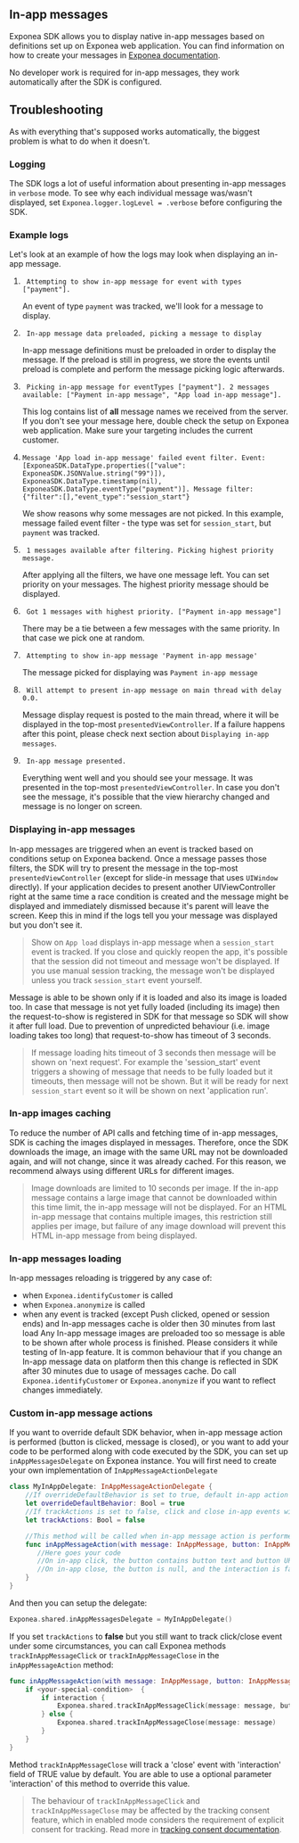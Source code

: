 ## In-app messages
Exponea SDK allows you to display native in-app messages based on definitions set up on Exponea web application. You can find information on how to create your messages in [Exponea documentation](https://docs.exponea.com/docs/in-app-messages).

No developer work is required for in-app messages, they work automatically after the SDK is configured.

## Troubleshooting
As with everything that's supposed works automatically, the biggest problem is what to do when it doesn't. 

### Logging
The SDK logs a lot of useful information about presenting in-app messages in `verbose` mode. To see why each individual message was/wasn't displayed, set `Exponea.logger.logLevel = .verbose` before configuring the SDK.

### Example logs
Let's look at an example of how the logs may look when displaying an in-app message.
1. ```
    Attempting to show in-app message for event with types ["payment"].
    ```
    An event of type `payment` was tracked, we'll look for a message to display.

2. ```
    In-app message data preloaded, picking a message to display
    ```
    In-app message definitions must be preloaded in order to display the message. If the preload is still in progress, we store the events until preload is complete and perform the message picking logic afterwards.
3. ```
    Picking in-app message for eventTypes ["payment"]. 2 messages available: ["Payment in-app message", "App load in-app message"].
    ```
    This log contains list of **all** message names we received from the server. If you don't see your message here, double check the setup on Exponea web application. Make sure your targeting includes the current customer.
4.  ```
    Message 'App load in-app message' failed event filter. Event: [ExponeaSDK.DataType.properties(["value": ExponeaSDK.JSONValue.string("99")]), ExponeaSDK.DataType.timestamp(nil), ExponeaSDK.DataType.eventType("payment")]. Message filter: {"filter":[],"event_type":"session_start"}
    ```
    We show reasons why some messages are not picked. In this example, message failed event filter - the type was set for `session_start`, but `payment` was tracked.
5. ```
    1 messages available after filtering. Picking highest priority message.
    ```
    After applying all the filters, we have one message left. You can set priority on your messages. The highest priority message should be displayed.
6. ```
    Got 1 messages with highest priority. ["Payment in-app message"]
    ```
    There may be a tie between a few messages with the same priority. In that case we pick one at random.
7. ```
    Attempting to show in-app message 'Payment in-app message'
    ```
    The message picked for displaying was `Payment in-app message`
8. ```
    Will attempt to present in-app message on main thread with delay 0.0.
    ```
    Message display request is posted to the main thread, where it will be displayed in the top-most `presentedViewController`. If a failure happens after this point, please check next section about `Displaying in-app messages`.
9. ```
    In-app message presented.
    ```
    Everything went well and you should see your message. It was presented in the top-most `presentedViewController`. In case you don't see the message, it's possible that the view hierarchy changed and message is no longer on screen.

### Displaying in-app messages
In-app messages are triggered when an event is tracked based on conditions setup on Exponea backend. Once a message passes those filters, the SDK will try to present the message in the top-most `presentedViewController` (except for slide-in message that uses `UIWindow` directly). If your application decides to present another UIViewController right at the same time a race condition is created and the message might be displayed and immediately dismissed because it's parent will leave the screen. Keep this in mind if the logs tell you your message was displayed but you don't see it.

> Show on `App load` displays in-app message when a `session_start` event is tracked. If you close and quickly reopen the app, it's possible that the session did not timeout and message won't be displayed. If you use manual session tracking, the message won't be displayed unless you track `session_start` event yourself.

Message is able to be shown only if it is loaded and also its image is loaded too. In case that message is not yet fully loaded (including its image) then the request-to-show is registered in SDK for that message so SDK will show it after full load.
 Due to prevention of unpredicted behaviour (i.e. image loading takes too long) that request-to-show has timeout of 3 seconds.

 > If message loading hits timeout of 3 seconds then message will be shown on 'next request'. For example the 'session_start' event triggers a showing of message that needs to be fully loaded but it timeouts, then message will not be shown. But it will be ready for next `session_start` event so it will be shown on next 'application run'.

### In-app images caching
To reduce the number of API calls and fetching time of in-app messages, SDK is caching the images displayed in messages. Therefore, once the SDK downloads the image, an image with the same URL may not be downloaded again, and will not change, since it was already cached. For this reason, we recommend always using different URLs for different images.

> Image downloads are limited to 10 seconds per image. If the in-app message contains a large image that cannot be downloaded within this time limit, the in-app message will not be displayed. For an HTML in-app message that contains multiple images, this restriction still applies per image, but failure of any image download will prevent this HTML in-app message from being displayed.

### In-app messages loading
 In-app messages reloading is triggered by any case of:
 - when `Exponea.identifyCustomer` is called
 - when `Exponea.anonymize` is called
 - when any event is tracked (except Push clicked, opened or session ends) and In-app messages cache is older then 30 minutes from last load
 Any In-app message images are preloaded too so message is able to be shown after whole process is finished. Please considers it while testing of In-app feature.
 It is common behaviour that if you change an In-app message data on platform then this change is reflected in SDK after 30 minutes due to usage of messages cache. Do call `Exponea.identifyCustomer` or `Exponea.anonymize` if you want to reflect changes immediately.

### Custom in-app message actions
If you want to override default SDK behavior, when in-app message action is performed (button is clicked, message is closed), or you want to add your code to be performed along with code executed by the SDK, you can set up `inAppMessagesDelegate` on Exponea instance. You will first need to create your own implementation of `InAppMessageActionDelegate`

```swift
class MyInAppDelegate: InAppMessageActionDelegate {
    //If overrideDefaultBehavior is set to true, default in-app action will not be performed ( e.g. deep link )
    let overrideDefaultBehavior: Bool = true
    //If trackActions is set to false, click and close in-app events will not be tracked automatically
    let trackActions: Bool = false

    //This method will be called when in-app message action is performed
    func inAppMessageAction(with message: InAppMessage, button: InAppMessageButton?, interaction: Bool) {
       //Here goes your code
       //On in-app click, the button contains button text and button URL and the interaction is true  
       //On in-app close, the button is null, and the interaction is false.
    }
}

```

And then you can setup the delegate:

```swift
Exponea.shared.inAppMessagesDelegate = MyInAppDelegate()
```

If you set `trackActions` to **false** but you still want to track click/close event under some circumstances, you can call Exponea methods `trackInAppMessageClick` or `trackInAppMessageClose` in the `inAppMessageAction` method:

```swift
func inAppMessageAction(with message: InAppMessage, button: InAppMessageButton?, interaction: Bool) {
    if <your-special-condition>  { 
        if interaction {
            Exponea.shared.trackInAppMessageClick(message: message, buttonText: button?.text, buttonLink: button?.url)
        } else {
            Exponea.shared.trackInAppMessageClose(message: message)
        }
    } 
}
```

Method `trackInAppMessageClose` will track a 'close' event with 'interaction' field of TRUE value by default. You are able to use a optional parameter 'interaction' of this method to override this value.

> The behaviour of `trackInAppMessageClick` and `trackInAppMessageClose` may be affected by the tracking consent feature, which in enabled mode considers the requirement of explicit consent for tracking. Read more in [tracking consent documentation](./TRACKING_CONSENT.md).
